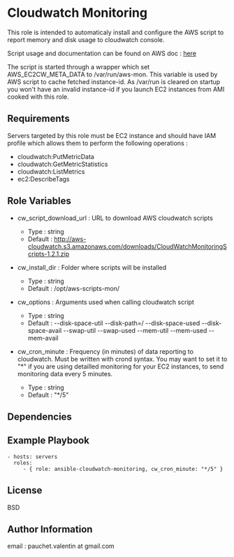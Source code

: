 Cloudwatch Monitoring
=========

This role is intended to automaticaly install and configure the AWS script to report memory and disk usage to cloudwatch console.
 
Script usage and documentation can be found on AWS doc : [here](http://docs.aws.amazon.com/AmazonCloudWatch/latest/DeveloperGuide/mon-scripts.html)

The script is started through a wrapper which set AWS_EC2CW_META_DATA to /var/run/aws-mon. This variable is used by AWS script to cache fetched instance-id. As /var/run is cleared on startup you won't have an invalid instance-id if you launch EC2 instances from AMI cooked with this role.

Requirements
------------

Servers targeted by this role must be EC2 instance and should have IAM profile which allows them to perform the following operations :
   * cloudwatch:PutMetricData
   * cloudwatch:GetMetricStatistics
   * cloudwatch:ListMetrics
   * ec2:DescribeTags

Role Variables
--------------

- cw_script_download_url : URL to download AWS cloudwatch scripts
	* Type : string
	* Default : http://aws-cloudwatch.s3.amazonaws.com/downloads/CloudWatchMonitoringScripts-1.2.1.zip

- cw_install_dir : Folder where scripts will be installed
	* Type : string
	* Default : /opt/aws-scripts-mon/

- cw_options : Arguments used when calling cloudwatch script
	* Type : string
	* Default : --disk-space-util  --disk-path=/ --disk-space-used --disk-space-avail --swap-util --swap-used --mem-util --mem-used --mem-avail

- cw_cron_minute : Frequency (in minutes) of data reporting to cloudwatch. Must be written with crond syntax. You may want to set it to "*" if you are using detailled monitoring for your EC2 instances, to send monitoring data every 5 minutes.
	* Type : string
	* Default : "*/5"

Dependencies
------------


Example Playbook
----------------

    - hosts: servers
      roles:
         - { role: ansible-cloudwatch-monitoring, cw_cron_minute: "*/5" }

License
-------

BSD

Author Information
------------------

email : pauchet.valentin at gmail.com

